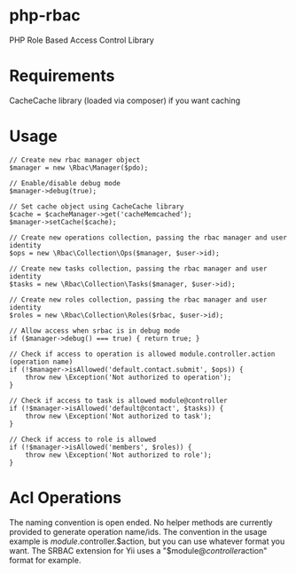 php-rbac
========

PHP Role Based Access Control Library

Requirements
============
CacheCache library (loaded via composer) if you want caching

Usage
=====

```
// Create new rbac manager object
$manager = new \Rbac\Manager($pdo);

// Enable/disable debug mode
$manager->debug(true);

// Set cache object using CacheCache library
$cache = $cacheManager->get('cacheMemcached');
$manager->setCache($cache);

// Create new operations collection, passing the rbac manager and user identity
$ops = new \Rbac\Collection\Ops($manager, $user->id);

// Create new tasks collection, passing the rbac manager and user identity
$tasks = new \Rbac\Collection\Tasks($manager, $user->id);

// Create new roles collection, passing the rbac manager and user identity
$roles = new \Rbac\Collection\Roles($rbac, $user->id);

// Allow access when srbac is in debug mode
if ($manager->debug() === true) { return true; }

// Check if access to operation is allowed module.controller.action (operation name)
if (!$manager->isAllowed('default.contact.submit', $ops)) {
	throw new \Exception('Not authorized to operation');
}

// Check if access to task is allowed module@controller
if (!$manager->isAllowed('default@contact', $tasks)) {
	throw new \Exception('Not authorized to task');
}

// Check if access to role is allowed
if (!$manager->isAllowed('members', $roles)) {
	throw new \Exception('Not authorized to role');
}
```

Acl Operations
==============

The naming convention is open ended. No helper methods are currently provided to generate operation name/ids. The convention in the usage example is $module.$controller.$action, but you can use whatever format you want. The SRBAC extension for Yii uses a "$module@$controller$action" format for example.